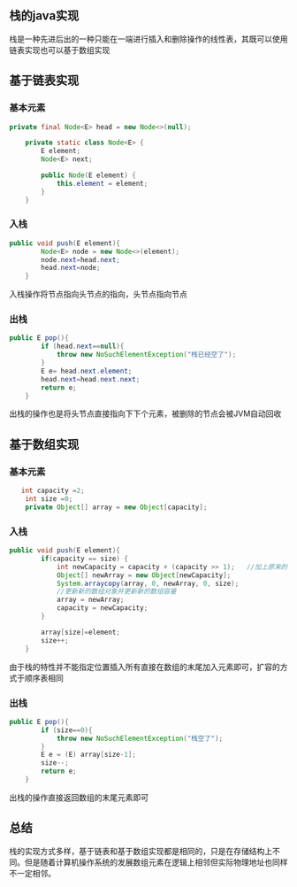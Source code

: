 ## 栈的java实现

栈是一种先进后出的一种只能在一端进行插入和删除操作的线性表，其既可以使用链表实现也可以基于数组实现

## 基于链表实现
### 基本元素
```java
private final Node<E> head = new Node<>(null);

    private static class Node<E> {
        E element;
        Node<E> next;

        public Node(E element) {
            this.element = element;
        }
    }
```
### 入栈
```java
public void push(E element){
        Node<E> node = new Node<>(element);
        node.next=head.next;
        head.next=node;
    }
```
入栈操作将节点指向头节点的指向，头节点指向节点
### 出栈
```java
public E pop(){
        if (head.next==null){
            throw new NoSuchElementException("栈已经空了");
        }
        E e= head.next.element;
        head.next=head.next.next;
        return e;
    }
```
出栈的操作也是将头节点直接指向下下个元素，被删除的节点会被JVM自动回收
## 基于数组实现
### 基本元素
```java
   int capacity =2;
    int size =0;
    private Object[] array = new Object[capacity];
```

### 入栈
```java
public void push(E element){
        if(capacity == size) {
            int newCapacity = capacity + (capacity >> 1);   //加上原来的数值右移一位
            Object[] newArray = new Object[newCapacity];
            System.arraycopy(array, 0, newArray, 0, size);
            //更新新的数组对象并更新新的数组容量
            array = newArray;
            capacity = newCapacity;
        }

        array[size]=element;
        size++;
    }
```
由于栈的特性并不能指定位置插入所有直接在数组的末尾加入元素即可，扩容的方式于顺序表相同
### 出栈
```java
public E pop(){
        if (size==0){
            throw new NoSuchElementException("栈空了");
        }
        E e = (E) array[size-1];
        size--;
        return e;
    }
```
出栈的操作直接返回数组的末尾元素即可

## 总结
栈的实现方式多样，基于链表和基于数组实现都是相同的，只是在存储结构上不同。但是随着计算机操作系统的发展数组元素在逻辑上相邻但实际物理地址也同样不一定相邻。
